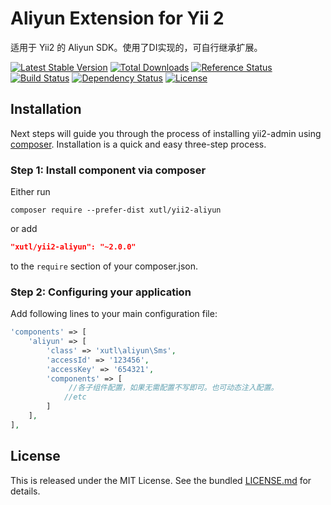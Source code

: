 # Aliyun Extension for Yii 2

适用于 Yii2 的 Aliyun SDK。使用了DI实现的，可自行继承扩展。

[![Latest Stable Version](https://poser.pugx.org/xutl/yii2-aliyun/v/stable.png)](https://packagist.org/packages/xutl/yii2-aliyun)
[![Total Downloads](https://poser.pugx.org/xutl/yii2-aliyun/downloads.png)](https://packagist.org/packages/xutl/yii2-aliyun)
[![Reference Status](https://www.versioneye.com/php/xutl:yii2-aliyun/reference_badge.svg)](https://www.versioneye.com/php/xutl:yii2-aliyun/references)
[![Build Status](https://img.shields.io/travis/xutl/yii2-aliyun.svg)](http://travis-ci.org/xutl/yii2-aliyun)
[![Dependency Status](https://www.versioneye.com/php/xutl:yii2-aliyun/dev-master/badge.png)](https://www.versioneye.com/php/xutl:yii2-aliyun/dev-master)
[![License](https://poser.pugx.org/xutl/yii2-aliyun/license.svg)](https://packagist.org/packages/xutl/yii2-aliyun)


Installation
------------

Next steps will guide you through the process of installing yii2-admin using [composer](http://getcomposer.org/download/). Installation is a quick and easy three-step process.

### Step 1: Install component via composer

Either run

```
composer require --prefer-dist xutl/yii2-aliyun
```

or add

```json
"xutl/yii2-aliyun": "~2.0.0"
```

to the `require` section of your composer.json.

### Step 2: Configuring your application

Add following lines to your main configuration file:

```php
'components' => [
    'aliyun' => [
        'class' => 'xutl\aliyun\Sms',  
        'accessId' => '123456',
        'accessKey' => '654321', 
        'components' => [
             //各子组件配置，如果无需配置不写即可。也可动态注入配置。
            //etc
        ]
    ],
],
```

## License

This is released under the MIT License. See the bundled [LICENSE.md](LICENSE.md)
for details.